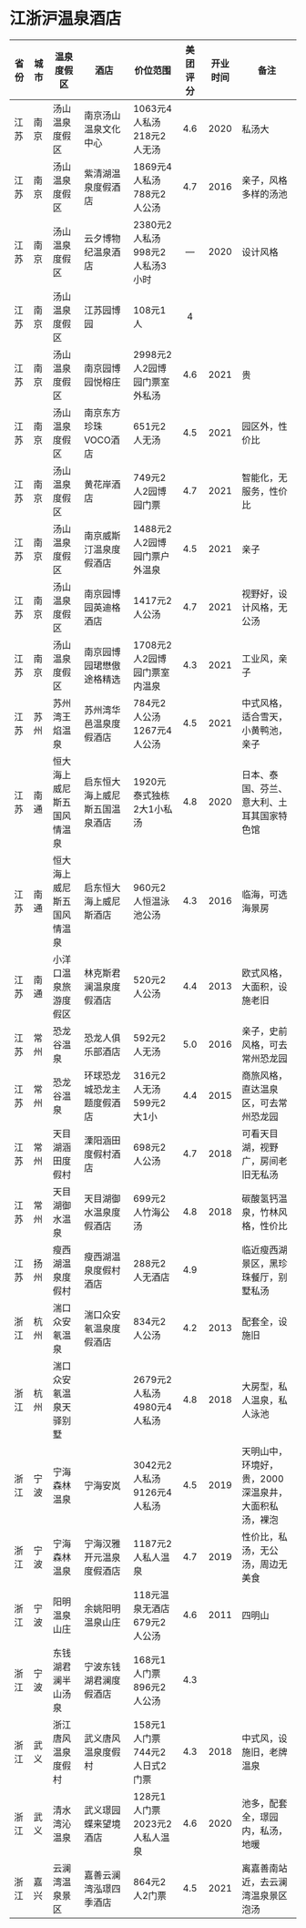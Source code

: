 # 江浙沪温泉酒店

| 省份 | 城市 | 温泉度假区                 | 酒店                           | 价位范围                        | 美团评分 | 开业时间 | 备注                                                 |
| ---- | ---- | -------------------------- | ------------------------------ | ------------------------------- | :------: | :------: | ---------------------------------------------------- |
| 江苏 | 南京 | 汤山温泉度假区             | 南京汤山温泉文化中心           | 1063元4人私汤 218元2人无汤      |   4.6    |   2020   | 私汤大                                               |
| 江苏 | 南京 | 汤山温泉度假区             | 紫清湖温泉度假酒店             | 1869元4人私汤 788元2人公汤      |   4.7    |   2016   | 亲子，风格多样的汤池                                 |
| 江苏 | 南京 | 汤山温泉度假区             | 云夕博物纪温泉酒店             | 2380元2人私汤 998元2人私汤3小时 |    —     |   2020   | 设计风格                                             |
| 江苏 | 南京 | 汤山温泉度假区             | 江苏园博园                     | 108元1人                        |    4     |          |                                                      |
| 江苏 | 南京 | 汤山温泉度假区             | 南京园博园悦榕庄               | 2998元2人2园博园门票室外私汤    |   4.6    |   2021   | 贵                                                   |
| 江苏 | 南京 | 汤山温泉度假区             | 南京东方珍珠VOCO酒店           | 651元2人无汤                    |   4.5    |   2021   | 园区外，性价比                                       |
| 江苏 | 南京 | 汤山温泉度假区             | 黄花岸酒店                     | 749元2人2园博园门票             |   4.7    |   2021   | 智能化，无服务，性价比                               |
| 江苏 | 南京 | 汤山温泉度假区             | 南京威斯汀温泉度假酒店         | 1488元2人2园博园门票户外温泉    |   4.5    |   2021   | 亲子                                                 |
| 江苏 | 南京 | 汤山温泉度假区             | 南京园博园英迪格酒店           | 1417元2人公汤                   |   4.7    |   2021   | 视野好，设计风格，无公汤                             |
| 江苏 | 南京 | 汤山温泉度假区             | 南京园博园珺懋傲途格精选       | 1708元2人2园博园门票室内温泉    |   4.3    |   2021   | 工业风，亲子                                         |
| 江苏 | 苏州 | 苏州湾王焰温泉             | 苏州湾华邑温泉度假酒店         | 784元2人公汤 1267元4人公汤      |   4.5    |   2021   | 中式风格，适合雪天，小黄鸭池，亲子                   |
| 江苏 | 南通 | 恒大海上威尼斯五国风情温泉 | 启东恒大海上威尼斯五国温泉酒店 | 1920元泰式独栋2大1小私汤        |   4.8    |   2020   | 日本、泰国、芬兰、意大利、土耳其国家特色馆           |
| 江苏 | 南通 | 恒大海上威尼斯五国风情温泉 | 启东恒大海上威尼斯酒店         | 960元2人恒温泳池公汤            |   4.3    |   2016   | 临海，可选海景房                                     |
| 江苏 | 南通 | 小洋口温泉旅游度假区       | 林克斯君澜温泉度假酒店         | 520元2人公汤                    |   4.4    |   2013   | 欧式风格，大面积，设施老旧                           |
| 江苏 | 常州 | 恐龙谷温泉                 | 恐龙人俱乐部酒店               | 592元2人无汤                    |   5.0    |   2016   | 亲子，史前风格，可去常州恐龙园                       |
| 江苏 | 常州 | 恐龙谷温泉                 | 环球恐龙城恐龙主题度假酒店     | 316元2人无汤 599元2大1小        |   4.4    |   2015   | 商旅风格，直达温泉区，可去常州恐龙园                 |
| 江苏 | 常州 | 天目湖涵田度假村           | 溧阳涵田度假村酒店             | 698元2人公汤                    |   4.7    |   2018   | 可看天目湖，视野广，房间老旧无私汤                   |
| 江苏 | 常州 | 天目湖御水温泉             | 天目湖御水温泉度假酒店         | 699元2人竹海公汤                |   4.8    |   2018   | 碳酸氢钙温泉，竹林风格，性价比                       |
| 江苏 | 扬州 | 瘦西湖温泉度假村           | 瘦西湖温泉度假村酒店           | 288元2人无酒店                  |   4.9    |          | 临近瘦西湖景区，黑珍珠餐厅，别墅私汤                 |
| 浙江 | 杭州 | 湍口众安氡温泉             | 湍口众安氡温泉度假酒店         | 834元2人公汤                    |   4.2    |   2013   | 配套全，设施旧                                       |
| 浙江 | 杭州 | 湍口众安氡温泉天驿别墅     |                                | 2679元2人私汤 4980元4人私汤     |   4.8    |   2018   | 大房型，私人温泉，私人泳池                           |
| 浙江 | 宁波 | 宁海森林温泉               | 宁海安岚                       | 3042元2人私汤 9126元4人私汤     |   4.5    |   2019   | 天明山中，环境好，贵，2000深温泉井，大面积私汤，裸泡 |
| 浙江 | 宁波 | 宁海森林温泉               | 宁海汉雅开元温泉度假酒店       | 1187元2人私人温泉               |   4.7    |   2019   | 性价比，私汤，无公汤，周边无美食                     |
| 浙江 | 宁波 | 阳明温泉山庄               | 余姚阳明温泉山庄               | 118元温泉无酒店 679元2人公汤    |   4.6    |   2011   | 四明山                                               |
| 浙江 | 宁波 | 东钱湖君澜半山汤泉         | 宁波东钱湖君澜度假酒店         | 168元1人门票 896元2人公汤       |   4.3    |          |                                                      |
| 浙江 | 武义 | 浙江唐风温泉度假村         | 武义唐风温泉度假村             | 158元1人门票 744元2人日式2门票  |   4.3    |   2018   | 中式风，设施旧，老牌温泉                             |
| 浙江 | 武义 | 清水湾沁温泉               | 武义璟园蝶来望境酒店           | 128元1人门票 2023元2人私人温泉  |   4.6    |   2020   | 池多，配套全，璟园内，私汤，地暖                     |
| 浙江 | 嘉兴 | 云澜湾温泉景区             | 嘉善云澜湾泓璟四季酒店         | 864元2人2门票                   |   4.5    |   2021   | 离嘉善南站近，去云澜湾温泉景区泡汤                   |